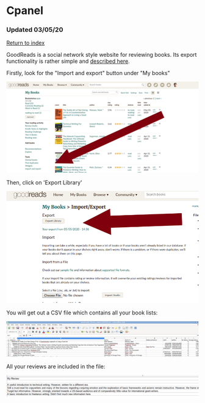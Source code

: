 # Cpanel

### Updated 03/05/20

[Return to index](https://github.com/danielrosehilljlm/CloudBackupApproaches)

GoodReads is a social network style website for reviewing books. Its export functionality is rather simple and [described here](https://help.goodreads.com/s/article/How-do-I-import-or-export-my-books-1553870934590).

Firstly, look for the "Import and export" button under "My books"

![export](/images/gr1.png)

Then, click on 'Export Library'


![export](/images/gr2.png)

You will get out a CSV file which contains all your book lists:

![export](/images/gr3.png)

All your reviews are included in the file:


![export](/images/gr4.png)

